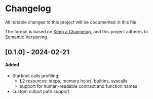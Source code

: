 # Changelog

All notable changes to this project will be documented in this file.

The format is based on [Keep a Changelog](https://keepachangelog.com/en/1.1.0/),
and this project adheres to [Semantic Versioning](https://semver.org/spec/v2.0.0.html).

## [0.1.0] - 2024-02-21

#### Added

- Starknet calls profiling:
  - L2 resources: steps, memory holes, builtins, syscalls
  - support for human-readable contract and function names
- custom output path support
